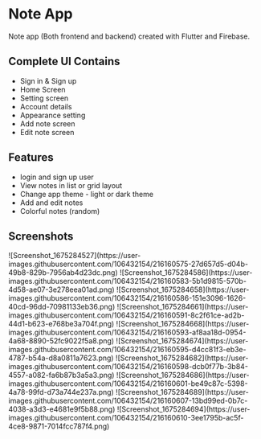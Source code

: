 # Note App

Note app (Both frontend and backend) created with Flutter and Firebase.

## Complete UI Contains

* Sign in & Sign up
* Home Screen
* Setting screen
* Account details
* Appearance setting
* Add note screen
* Edit note screen

## Features

 * login and sign up user
 * View notes in list or grid layout
 * Change app theme - light or dark theme
 * Add and edit notes
 * Colorful notes (random)

## Screenshots
<p>
![Screenshot_1675284527](https://user-images.githubusercontent.com/106432154/216160575-27d657d5-d04b-49b8-829b-7956ab4d23dc.png)
![Screenshot_1675284586](https://user-images.githubusercontent.com/106432154/216160583-5b1d9815-570b-4d58-ae07-3e278eea01ad.png)
![Screenshot_1675284658](https://user-images.githubusercontent.com/106432154/216160586-151e3096-1626-40cd-96dd-70981133eb36.png)
![Screenshot_1675284661](https://user-images.githubusercontent.com/106432154/216160591-8c2f61ce-ad2b-44d1-b623-e768be3a704f.png)
![Screenshot_1675284668](https://user-images.githubusercontent.com/106432154/216160593-af8aa18d-0954-4a68-8890-52fc9022f5a8.png)
![Screenshot_1675284674](https://user-images.githubusercontent.com/106432154/216160595-d4cc81f3-eb3e-4787-b54a-d8a0811a7623.png)
![Screenshot_1675284682](https://user-images.githubusercontent.com/106432154/216160598-dcb0f77b-3b84-4557-a082-fa6b87b3a5a3.png)
![Screenshot_1675284686](https://user-images.githubusercontent.com/106432154/216160601-be49c87c-5398-4a78-99fd-d73a744e237a.png)
![Screenshot_1675284689](https://user-images.githubusercontent.com/106432154/216160607-13bd99ed-0b7c-4038-a3d3-e4681e9f5b88.png)
![Screenshot_1675284694](https://user-images.githubusercontent.com/106432154/216160610-3ee1795b-ac5f-4ce8-9871-7014fcc787f4.png)
</p>

